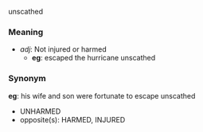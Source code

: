 unscathed
### Meaning
+ _adj_: Not injured or harmed
    + __eg__: escaped the hurricane unscathed

### Synonym

__eg__: his wife and son were fortunate to escape unscathed

+ UNHARMED
+ opposite(s): HARMED, INJURED


